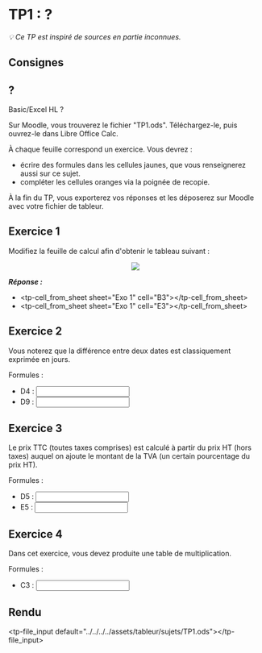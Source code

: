 <!DOCTYPE html>
<html>
    <head>
        <title>TP1 (Tableur)</title>
        <link rel="stylesheet" href="./index.css">
        <script type="module" src="./index.js" defer></script>
    </head>
    <body>
        <header></header>
        <main>

# TP1 : ?

*💡 Ce TP est inspiré de sources en partie inconnues.*

## Consignes

<tp-consignes></tp-consignes>

## ?

<todo>Basic/Excel HL ?</todo>

Sur Moodle, vous trouverez le fichier "TP1.ods". Téléchargez-le, puis ouvrez-le dans Libre Office Calc.

À chaque feuille correspond un exercice. Vous devrez :
- écrire des formules dans les cellules jaunes, que vous renseignerez aussi sur ce sujet.
- compléter les cellules oranges via la poignée de recopie.

À la fin du TP, vous exporterez vos réponses et les déposerez sur Moodle avec votre fichier de tableur.

## Exercice 1

Modifiez la feuille de calcul afin d'obtenir le tableau suivant :

<center>
    <img src="./img/TP1.png"/>
</center>

<strong><em>Réponse :</em></strong>

<style>
    .sheet_answer {
        display:flex;

        & > ul {
            flex: 1 1 0;
            margin: 0;
        }
    }
</style>

<div class="sheet_answer">
    <tp-sheet sheet="Exo 1"></tp-sheet>

- <tp-cell_from_sheet sheet="Exo 1" cell="B3"></tp-cell_from_sheet>
- <tp-cell_from_sheet sheet="Exo 1" cell="E3"></tp-cell_from_sheet>

</div>

## Exercice 2

Vous noterez que la différence entre deux dates est classiquement exprimée en jours.

Formules :
- D4 : <input/>
- D9 : <input/>

## Exercice 3

Le prix TTC (toutes taxes comprises) est calculé à partir du prix HT (hors taxes) auquel on ajoute le montant de la TVA (un certain pourcentage du prix HT).

Formules :
- D5 : <input/>
- E5 : <input/>

## Exercice 4

Dans cet exercice, vous devez produite une table de multiplication.

Formules :
- C3 : <input/>

## Rendu

<tp-file_input default="../../../../assets/tableur/sujets/TP1.ods"></tp-file_input>

</main>
    </body>
</html>